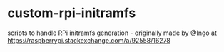 # custom-rpi-initramfs
scripts to handle RPi initramfs generation - originally made by @Ingo at https://raspberrypi.stackexchange.com/a/92558/16278 
